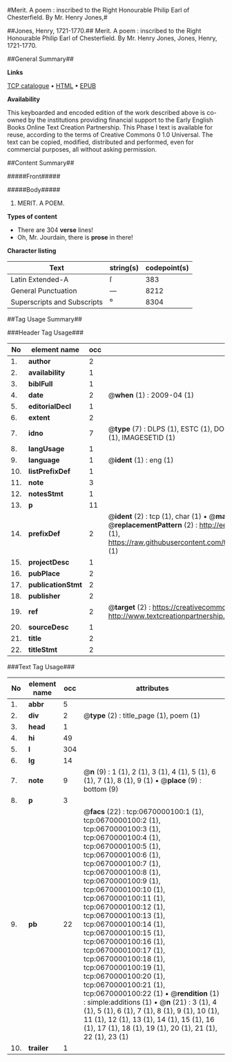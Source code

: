 #Merit. A poem : inscribed to the Right Honourable Philip Earl of Chesterfield. By Mr. Henry Jones,#

##Jones, Henry, 1721-1770.##
Merit. A poem : inscribed to the Right Honourable Philip Earl of Chesterfield. By Mr. Henry Jones,
Jones, Henry, 1721-1770.

##General Summary##

**Links**

[TCP catalogue](http://www.ota.ox.ac.uk/tcp/)  • 
[HTML](http://tei.it.ox.ac.uk/tcp/Texts-HTML/free/004/004877129.html)  • 
[EPUB](http://tei.it.ox.ac.uk/tcp/Texts-EPUB/free/004/004877129.epub)

**Availability**

This keyboarded and encoded edition of the
	       work described above is co-owned by the institutions
	       providing financial support to the Early English Books
	       Online Text Creation Partnership. This Phase I text is
	       available for reuse, according to the terms of Creative
	       Commons 0 1.0 Universal. The text can be copied,
	       modified, distributed and performed, even for
	       commercial purposes, all without asking permission.


##Content Summary##

#####Front#####

#####Body#####

1. MERIT. A POEM.

**Types of content**

  * There are 304 **verse** lines!
  * Oh, Mr. Jourdain, there is **prose** in there!

**Character listing**


|Text|string(s)|codepoint(s)|
|---|---|---|
|Latin Extended-A|ſ|383|
|General Punctuation|—|8212|
|Superscripts             and Subscripts|⁰|8304|

##Tag Usage Summary##

###Header Tag Usage###

|No|element name|occ|attributes|
|---|---|---|---|
|1.|__author__|2||
|2.|__availability__|1||
|3.|__biblFull__|1||
|4.|__date__|2| @__when__ (1) : 2009-04 (1)|
|5.|__editorialDecl__|1||
|6.|__extent__|2||
|7.|__idno__|7| @__type__ (7) : DLPS (1), ESTC (1), DOCNO (1), TCP (1), GALEDOCNO (1), CONTENTSET (1), IMAGESETID (1)|
|8.|__langUsage__|1||
|9.|__language__|1| @__ident__ (1) : eng (1)|
|10.|__listPrefixDef__|1||
|11.|__note__|3||
|12.|__notesStmt__|1||
|13.|__p__|11||
|14.|__prefixDef__|2| @__ident__ (2) : tcp (1), char (1)  •  @__matchPattern__ (2) : ([0-9\-]+):([0-9IVX]+) (1), (.+) (1)  •  @__replacementPattern__ (2) : http://eebo.chadwyck.com/downloadtiff?vid=$1&page=$2 (1), https://raw.githubusercontent.com/textcreationpartnership/Texts/master/tcpchars.xml#$1 (1)|
|15.|__projectDesc__|1||
|16.|__pubPlace__|2||
|17.|__publicationStmt__|2||
|18.|__publisher__|2||
|19.|__ref__|2| @__target__ (2) : https://creativecommons.org/publicdomain/zero/1.0/ (1), http://www.textcreationpartnership.org/docs/. (1)|
|20.|__sourceDesc__|1||
|21.|__title__|2||
|22.|__titleStmt__|2||


###Text Tag Usage###

|No|element name|occ|attributes|
|---|---|---|---|
|1.|__abbr__|5||
|2.|__div__|2| @__type__ (2) : title_page (1), poem (1)|
|3.|__head__|1||
|4.|__hi__|49||
|5.|__l__|304||
|6.|__lg__|14||
|7.|__note__|9| @__n__ (9) : 1 (1), 2 (1), 3 (1), 4 (1), 5 (1), 6 (1), 7 (1), 8 (1), 9 (1)  •  @__place__ (9) : bottom (9)|
|8.|__p__|3||
|9.|__pb__|22| @__facs__ (22) : tcp:0670000100:1 (1), tcp:0670000100:2 (1), tcp:0670000100:3 (1), tcp:0670000100:4 (1), tcp:0670000100:5 (1), tcp:0670000100:6 (1), tcp:0670000100:7 (1), tcp:0670000100:8 (1), tcp:0670000100:9 (1), tcp:0670000100:10 (1), tcp:0670000100:11 (1), tcp:0670000100:12 (1), tcp:0670000100:13 (1), tcp:0670000100:14 (1), tcp:0670000100:15 (1), tcp:0670000100:16 (1), tcp:0670000100:17 (1), tcp:0670000100:18 (1), tcp:0670000100:19 (1), tcp:0670000100:20 (1), tcp:0670000100:21 (1), tcp:0670000100:22 (1)  •  @__rendition__ (1) : simple:additions (1)  •  @__n__ (21) : 3 (1), 4 (1), 5 (1), 6 (1), 7 (1), 8 (1), 9 (1), 10 (1), 11 (1), 12 (1), 13 (1), 14 (1), 15 (1), 16 (1), 17 (1), 18 (1), 19 (1), 20 (1), 21 (1), 22 (1), 23 (1)|
|10.|__trailer__|1||

